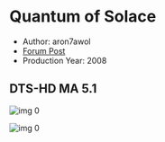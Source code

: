 # Quantum of Solace

* Author: aron7awol
* [Forum Post](https://www.avsforum.com/threads/bass-eq-for-filtered-movies.2995212/post-56921212)
* Production Year: 2008

## DTS-HD MA 5.1

![img 0](https://i.imgur.com/KLFUriz.jpg)

![img 0](https://i.imgur.com/70wok9E.png)


